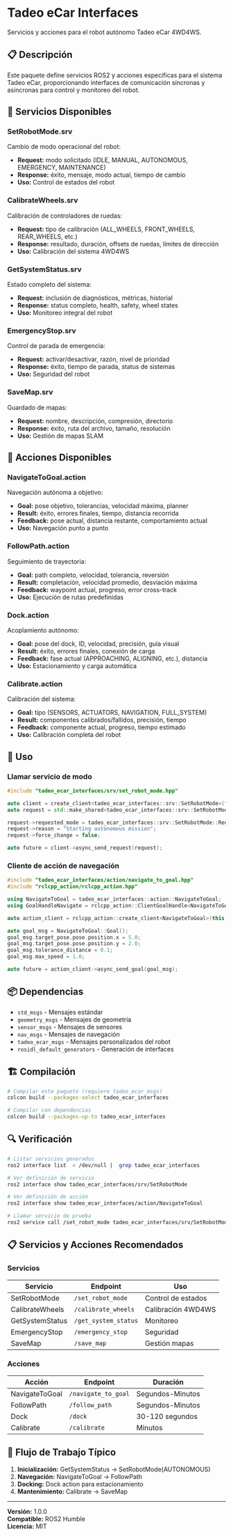 # Tadeo eCar Interfaces

Servicios y acciones para el robot autónomo Tadeo eCar 4WD4WS.

## 📋 Descripción

Este paquete define servicios ROS2 y acciones específicas para el sistema Tadeo eCar, proporcionando interfaces de comunicación síncronas y asíncronas para control y monitoreo del robot.

## 🔧 Servicios Disponibles

### SetRobotMode.srv
Cambio de modo operacional del robot:
- **Request:** modo solicitado (IDLE, MANUAL, AUTONOMOUS, EMERGENCY, MAINTENANCE)
- **Response:** éxito, mensaje, modo actual, tiempo de cambio
- **Uso:** Control de estados del robot

### CalibrateWheels.srv  
Calibración de controladores de ruedas:
- **Request:** tipo de calibración (ALL_WHEELS, FRONT_WHEELS, REAR_WHEELS, etc.)
- **Response:** resultado, duración, offsets de ruedas, límites de dirección
- **Uso:** Calibración del sistema 4WD4WS

### GetSystemStatus.srv
Estado completo del sistema:
- **Request:** inclusión de diagnósticos, métricas, historial
- **Response:** status completo, health, safety, wheel states
- **Uso:** Monitoreo integral del robot

### EmergencyStop.srv
Control de parada de emergencia:
- **Request:** activar/desactivar, razón, nivel de prioridad
- **Response:** éxito, tiempo de parada, status de sistemas
- **Uso:** Seguridad del robot

### SaveMap.srv
Guardado de mapas:
- **Request:** nombre, descripción, compresión, directorio
- **Response:** éxito, ruta del archivo, tamaño, resolución
- **Uso:** Gestión de mapas SLAM

## 🎯 Acciones Disponibles

### NavigateToGoal.action
Navegación autónoma a objetivo:
- **Goal:** pose objetivo, tolerancias, velocidad máxima, planner
- **Result:** éxito, errores finales, tiempo, distancia recorrida
- **Feedback:** pose actual, distancia restante, comportamiento actual
- **Uso:** Navegación punto a punto

### FollowPath.action
Seguimiento de trayectoria:
- **Goal:** path completo, velocidad, tolerancia, reversión
- **Result:** completación, velocidad promedio, desviación máxima
- **Feedback:** waypoint actual, progreso, error cross-track
- **Uso:** Ejecución de rutas predefinidas

### Dock.action
Acoplamiento autónomo:
- **Goal:** pose del dock, ID, velocidad, precisión, guía visual
- **Result:** éxito, errores finales, conexión de carga
- **Feedback:** fase actual (APPROACHING, ALIGNING, etc.), distancia
- **Uso:** Estacionamiento y carga automática

### Calibrate.action
Calibración del sistema:
- **Goal:** tipo (SENSORS, ACTUATORS, NAVIGATION, FULL_SYSTEM)
- **Result:** componentes calibrados/fallidos, precisión, tiempo
- **Feedback:** componente actual, progreso, tiempo estimado
- **Uso:** Calibración completa del robot

## 🔧 Uso

### Llamar servicio de modo
```cpp
#include "tadeo_ecar_interfaces/srv/set_robot_mode.hpp"

auto client = create_client<tadeo_ecar_interfaces::srv::SetRobotMode>("set_robot_mode");
auto request = std::make_shared<tadeo_ecar_interfaces::srv::SetRobotMode::Request>();

request->requested_mode = tadeo_ecar_interfaces::srv::SetRobotMode::Request::AUTONOMOUS;
request->reason = "Starting autonomous mission";
request->force_change = false;

auto future = client->async_send_request(request);
```

### Cliente de acción de navegación
```cpp
#include "tadeo_ecar_interfaces/action/navigate_to_goal.hpp"
#include "rclcpp_action/rclcpp_action.hpp"

using NavigateToGoal = tadeo_ecar_interfaces::action::NavigateToGoal;
using GoalHandleNavigate = rclcpp_action::ClientGoalHandle<NavigateToGoal>;

auto action_client = rclcpp_action::create_client<NavigateToGoal>(this, "navigate_to_goal");

auto goal_msg = NavigateToGoal::Goal();
goal_msg.target_pose.pose.position.x = 5.0;
goal_msg.target_pose.pose.position.y = 2.0;
goal_msg.tolerance_distance = 0.1;
goal_msg.max_speed = 1.0;

auto future = action_client->async_send_goal(goal_msg);
```

## 📦 Dependencias

- `std_msgs` - Mensajes estándar
- `geometry_msgs` - Mensajes de geometría
- `sensor_msgs` - Mensajes de sensores  
- `nav_msgs` - Mensajes de navegación
- `tadeo_ecar_msgs` - Mensajes personalizados del robot
- `rosidl_default_generators` - Generación de interfaces

## 🏗️ Compilación

```bash
# Compilar este paquete (requiere tadeo_ecar_msgs)
colcon build --packages-select tadeo_ecar_interfaces

# Compilar con dependencias
colcon build --packages-up-to tadeo_ecar_interfaces
```

## 🔍 Verificación

```bash
# Listar servicios generados
ros2 interface list  < /dev/null |  grep tadeo_ecar_interfaces

# Ver definición de servicio
ros2 interface show tadeo_ecar_interfaces/srv/SetRobotMode

# Ver definición de acción
ros2 interface show tadeo_ecar_interfaces/action/NavigateToGoal

# Llamar servicio de prueba
ros2 service call /set_robot_mode tadeo_ecar_interfaces/srv/SetRobotMode "{requested_mode: 2, reason: test, force_change: false}"
```

## 📋 Servicios y Acciones Recomendados

### Servicios
| Servicio | Endpoint | Uso |
|----------|----------|-----|
| SetRobotMode | `/set_robot_mode` | Control de estados |
| CalibrateWheels | `/calibrate_wheels` | Calibración 4WD4WS |
| GetSystemStatus | `/get_system_status` | Monitoreo |
| EmergencyStop | `/emergency_stop` | Seguridad |
| SaveMap | `/save_map` | Gestión mapas |

### Acciones  
| Acción | Endpoint | Duración |
|--------|----------|----------|
| NavigateToGoal | `/navigate_to_goal` | Segundos-Minutos |
| FollowPath | `/follow_path` | Segundos-Minutos |
| Dock | `/dock` | 30-120 segundos |
| Calibrate | `/calibrate` | Minutos |

## 🔄 Flujo de Trabajo Típico

1. **Inicialización:** GetSystemStatus → SetRobotMode(AUTONOMOUS)
2. **Navegación:** NavigateToGoal → FollowPath
3. **Docking:** Dock action para estacionamiento
4. **Mantenimiento:** Calibrate → SaveMap

---
**Versión:** 1.0.0  
**Compatible:** ROS2 Humble  
**Licencia:** MIT
